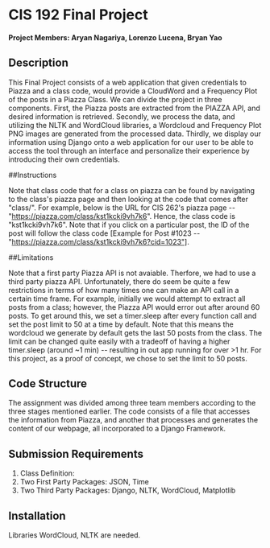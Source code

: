# CIS 192 Final Project

#### Project Members: Aryan Nagariya, Lorenzo Lucena, Bryan Yao

## Description

This Final Project consists of a web application that given credentials to Piazza and a class code, would provide a CloudWord and a Frequency Plot of the posts in a Piazza Class. We can divide the project in three components. First, the Piazza posts are extracted from the PIAZZA API, and desired information is retrieved. Secondly, we process the data, and utilizing the NLTK and WordCloud libraries, a Wordcloud and Frequency Plot PNG images are generated from the processed data. Thirdly, we display our information using Django onto a web application for our user to be able to access the tool through an interface and personalize their experience by introducing their own credentials.

##Instructions

Note that class code that for a class on piazza can be found by navigating to the class's piazza page and then looking at the code that comes after "class/". For example, below is the URL for CIS 262's piazza page -- "https://piazza.com/class/kst1kcki9vh7k6". Hence, the class code is "kst1kcki9vh7k6". Note that if you click on a particular post, the ID of the post will follow the class code [Example for Post #1023 -- "https://piazza.com/class/kst1kcki9vh7k6?cid=1023"]. 

##Limitations

Note that a first party Piazza API is not avaiable. Therfore, we had to use a third party piazza API. Unfortunately, there do seem be quite a few restrictions in terms of how many times one can make an API call in a certain time frame. For example, initially we would attempt to extract all posts from a class; however, the Piazza API would error out after around 60 posts. To get around this, we set a timer.sleep after every function call and set the post limit to 50 at a time by default. Note that this means the wordcloud we generate by default gets the last 50 posts from the class. The limit can be changed quite easily with a tradeoff of having a higher timer.sleep (around ~1 min) -- resulting in out app running for over >1 hr. For this project, as a proof of concept, we chose to set the limit to 50 posts. 


## Code Structure

The assignment was divided among three team members according to the three stages mentioned earlier. The code consists of a file that accesses the information from Piazza, and another that processes and generates the content of our webpage, all incorporated to a Django Framework.

## Submission Requirements

1. Class Definition: 
2. Two First Party Packages: JSON, Time
3. Two Third Party Packages: Django, NLTK, WordCloud, Matplotlib

## Installation

Libraries WordCloud, NLTK are needed. 


